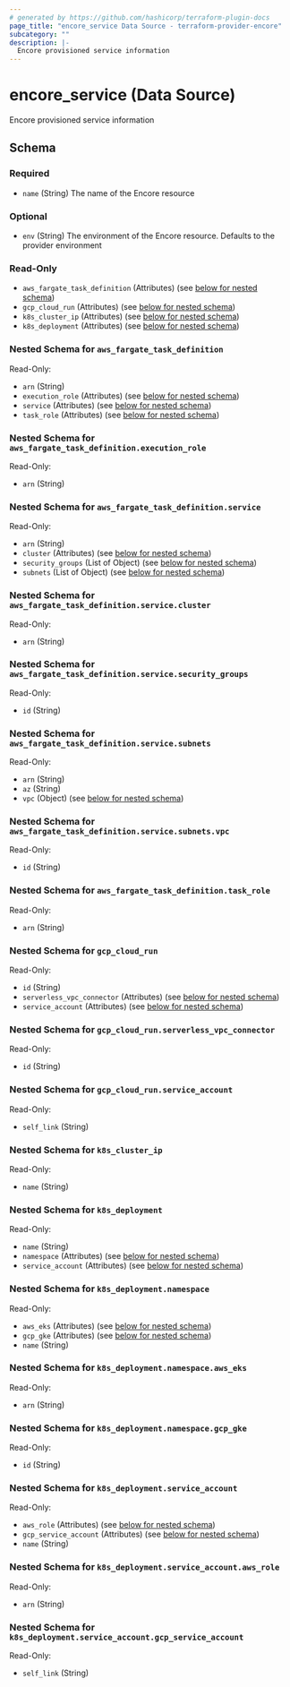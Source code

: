```yaml
---
# generated by https://github.com/hashicorp/terraform-plugin-docs
page_title: "encore_service Data Source - terraform-provider-encore"
subcategory: ""
description: |-
  Encore provisioned service information
---
```


# encore_service (Data Source)

Encore provisioned service information



<!-- schema generated by tfplugindocs -->
## Schema

### Required

- `name` (String) The name of the Encore resource

### Optional

- `env` (String) The environment of the Encore resource. Defaults to the provider environment

### Read-Only

- `aws_fargate_task_definition` (Attributes) (see [below for nested schema](#nestedatt--aws_fargate_task_definition))
- `gcp_cloud_run` (Attributes) (see [below for nested schema](#nestedatt--gcp_cloud_run))
- `k8s_cluster_ip` (Attributes) (see [below for nested schema](#nestedatt--k8s_cluster_ip))
- `k8s_deployment` (Attributes) (see [below for nested schema](#nestedatt--k8s_deployment))

<a id="nestedatt--aws_fargate_task_definition"></a>
### Nested Schema for `aws_fargate_task_definition`

Read-Only:

- `arn` (String)
- `execution_role` (Attributes) (see [below for nested schema](#nestedatt--aws_fargate_task_definition--execution_role))
- `service` (Attributes) (see [below for nested schema](#nestedatt--aws_fargate_task_definition--service))
- `task_role` (Attributes) (see [below for nested schema](#nestedatt--aws_fargate_task_definition--task_role))

<a id="nestedatt--aws_fargate_task_definition--execution_role"></a>
### Nested Schema for `aws_fargate_task_definition.execution_role`

Read-Only:

- `arn` (String)


<a id="nestedatt--aws_fargate_task_definition--service"></a>
### Nested Schema for `aws_fargate_task_definition.service`

Read-Only:

- `arn` (String)
- `cluster` (Attributes) (see [below for nested schema](#nestedatt--aws_fargate_task_definition--service--cluster))
- `security_groups` (List of Object) (see [below for nested schema](#nestedatt--aws_fargate_task_definition--service--security_groups))
- `subnets` (List of Object) (see [below for nested schema](#nestedatt--aws_fargate_task_definition--service--subnets))

<a id="nestedatt--aws_fargate_task_definition--service--cluster"></a>
### Nested Schema for `aws_fargate_task_definition.service.cluster`

Read-Only:

- `arn` (String)


<a id="nestedatt--aws_fargate_task_definition--service--security_groups"></a>
### Nested Schema for `aws_fargate_task_definition.service.security_groups`

Read-Only:

- `id` (String)


<a id="nestedatt--aws_fargate_task_definition--service--subnets"></a>
### Nested Schema for `aws_fargate_task_definition.service.subnets`

Read-Only:

- `arn` (String)
- `az` (String)
- `vpc` (Object) (see [below for nested schema](#nestedobjatt--aws_fargate_task_definition--service--subnets--vpc))

<a id="nestedobjatt--aws_fargate_task_definition--service--subnets--vpc"></a>
### Nested Schema for `aws_fargate_task_definition.service.subnets.vpc`

Read-Only:

- `id` (String)




<a id="nestedatt--aws_fargate_task_definition--task_role"></a>
### Nested Schema for `aws_fargate_task_definition.task_role`

Read-Only:

- `arn` (String)



<a id="nestedatt--gcp_cloud_run"></a>
### Nested Schema for `gcp_cloud_run`

Read-Only:

- `id` (String)
- `serverless_vpc_connector` (Attributes) (see [below for nested schema](#nestedatt--gcp_cloud_run--serverless_vpc_connector))
- `service_account` (Attributes) (see [below for nested schema](#nestedatt--gcp_cloud_run--service_account))

<a id="nestedatt--gcp_cloud_run--serverless_vpc_connector"></a>
### Nested Schema for `gcp_cloud_run.serverless_vpc_connector`

Read-Only:

- `id` (String)


<a id="nestedatt--gcp_cloud_run--service_account"></a>
### Nested Schema for `gcp_cloud_run.service_account`

Read-Only:

- `self_link` (String)



<a id="nestedatt--k8s_cluster_ip"></a>
### Nested Schema for `k8s_cluster_ip`

Read-Only:

- `name` (String)


<a id="nestedatt--k8s_deployment"></a>
### Nested Schema for `k8s_deployment`

Read-Only:

- `name` (String)
- `namespace` (Attributes) (see [below for nested schema](#nestedatt--k8s_deployment--namespace))
- `service_account` (Attributes) (see [below for nested schema](#nestedatt--k8s_deployment--service_account))

<a id="nestedatt--k8s_deployment--namespace"></a>
### Nested Schema for `k8s_deployment.namespace`

Read-Only:

- `aws_eks` (Attributes) (see [below for nested schema](#nestedatt--k8s_deployment--namespace--aws_eks))
- `gcp_gke` (Attributes) (see [below for nested schema](#nestedatt--k8s_deployment--namespace--gcp_gke))
- `name` (String)

<a id="nestedatt--k8s_deployment--namespace--aws_eks"></a>
### Nested Schema for `k8s_deployment.namespace.aws_eks`

Read-Only:

- `arn` (String)


<a id="nestedatt--k8s_deployment--namespace--gcp_gke"></a>
### Nested Schema for `k8s_deployment.namespace.gcp_gke`

Read-Only:

- `id` (String)



<a id="nestedatt--k8s_deployment--service_account"></a>
### Nested Schema for `k8s_deployment.service_account`

Read-Only:

- `aws_role` (Attributes) (see [below for nested schema](#nestedatt--k8s_deployment--service_account--aws_role))
- `gcp_service_account` (Attributes) (see [below for nested schema](#nestedatt--k8s_deployment--service_account--gcp_service_account))
- `name` (String)

<a id="nestedatt--k8s_deployment--service_account--aws_role"></a>
### Nested Schema for `k8s_deployment.service_account.aws_role`

Read-Only:

- `arn` (String)


<a id="nestedatt--k8s_deployment--service_account--gcp_service_account"></a>
### Nested Schema for `k8s_deployment.service_account.gcp_service_account`

Read-Only:

- `self_link` (String)
